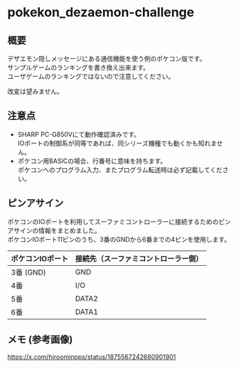 # pokekon_dezaemon-challenge

## 概要
デザエモン隠しメッセージにある通信機能を使う例のポケコン版です。  
サンプルゲームのランキングを書き換え出来ます。  
ユーザゲームのランキングではないので注意してください。  
  
改変は望みません。  


## 注意点
- SHARP PC-G850Vにて動作確認済みです。  
  IOポートの制御系が同等であれば、同シリーズ機種でも動くかも知れません。  
- ポケコン用BASICの場合、行番号に意味を持ちます。  
  ポケコンへのプログラム入力、またプログラム転送時は必ず記載してください。

## ピンアサイン
ポケコンのIOポートを利用してスーファミコントローラーに接続するためのピンアサインの情報をまとめました。  
ポケコンIOポート11ピンのうち、3番のGNDから6番までの4ピンを使用します。  

| ポケコンIOポート | 接続先（スーファミコントローラー側） |
|------------------|--------------------------|
| 3番 (GND)        | GND                      |
| 4番              | I/O                      |
| 5番              | DATA2                    |
| 6番              | DATA1                    |


## メモ (参考画像)
https://x.com/hiroominpps/status/1875567242680901901




